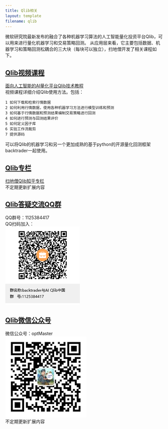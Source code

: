 ```yaml
---
title: Qlib相关
layout: template
filename: qlib
--- 
```


微软研究院最新发布的融合了各种机器学习算法的人工智能量化投资平台Qlib，可以用来进行量化机器学习和交易策略回测。
从应用层来看，它主要包括数据、机器学习和策略回测松耦合的三大块（每块可以独立），扫地僧开发了相关课程如下。




## <u>Qlib视频课程</u>
[面向人工智能的AI量化平台Qlib技术教程](https://ke.qq.com/course/3139956?tuin=a980d4cc)
<br/>视频课程详细介绍Qlib使用方法。包括：
```
1 如何下载和检索行情数据
2 如何利用行情数据，使用各种机器学习方法进行模型训练和预测
3 如何基于行情数据和预测结果编制交易策略进行回测
4 如何进行预测与回测结果评价
5 如何定义因子库
6 实验工作流裁剪
7 提供源码
```

可以将Qlib的机器学习和另一个更加成熟的基于python的开源量化回测框架backtrader一起使用。

## <u>Qlib专栏</u>
[扫地僧Qlib知乎专栏](https://www.zhihu.com/column/c_1319049356155535360)
<br/>不定期更新扩展内容

## <u>Qlib答疑交流QQ群</u>
QQ群号：1125384417
<br/>QQ扫码加入：
<br/>![avatar](QQ群二维码.png)

## <u>Qlib微信公众号</u>
微信公众号：optMaster
<br/>![avatar](微信公众号二维码.jpg)
<br/>不定期更新扩展内容
